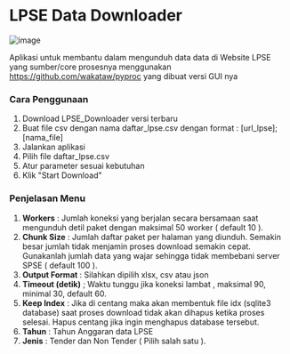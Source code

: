 # LPSE Data Downloader

![image](https://github.com/user-attachments/assets/ffac85de-ab57-4c4c-a96b-456ecb3e220e)

Aplikasi untuk membantu dalam mengunduh data data di Website LPSE yang sumber/core prosesnya menggunakan https://github.com/wakataw/pyproc yang dibuat versi GUI nya

### Cara Penggunaan ###
1. Download LPSE_Downloader versi terbaru
2. Buat file csv dengan nama daftar_lpse.csv dengan format : [url_lpse];[nama_file]
3. Jalankan aplikasi
4. Pilih file daftar_lpse.csv
5. Atur parameter sesuai kebutuhan
6. Klik "Start Download"

### Penjelasan Menu ###
1. **Workers** : Jumlah koneksi yang berjalan secara bersamaan saat mengunduh detil paket dengan maksimal 50 worker ( default 10 ).
2. **Chunk Size** : Jumlah daftar paket per halaman yang diunduh. Semakin besar jumlah tidak menjamin proses download semakin cepat. Gunakanlah jumlah data yang wajar sehingga tidak membebani server SPSE ( default 100 ).
3. **Output Format** : Silahkan dipilih xlsx, csv atau json
4. **Timeout (detik)** ; Waktu tunggu jika koneksi lambat , maksimal 90, minimal 30, default 60.
5. **Keep Index** : Jika di centang maka akan membentuk file idx (sqlite3 database) saat proses download tidak akan dihapus ketika proses selesai. Hapus centang jika ingin menghapus database tersebut.
6. **Tahun** : Tahun Anggaran data LPSE
7. **Jenis** : Tender dan Non Tender ( Pilih salah satu ).

